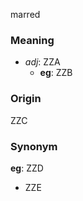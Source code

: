 marred
### Meaning
+ _adj_: ZZA
    + __eg__: ZZB

### Origin

ZZC

### Synonym

__eg__: ZZD

+ ZZE


